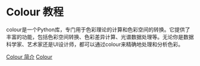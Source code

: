 # Colour 教程

<show-structure depth="2"/>

colour是一个Python库，专门用于色彩理论的计算和色彩空间的转换。它提供了丰富的功能，包括色彩空间转换、色彩差异计算、光谱数据处理等。无论你是数据科学家、艺术家还是UI设计师，都可以通过colour来精确地处理和分析色彩。


<seealso>
<category ref="ref_docs">
    <a href="https://mp.weixin.qq.com/s/1_LSpA0rOAQ9wnFbZQVi2w">Colour 简介</a>
</category>
<category ref="ref_github">
    <a href="https://github.com/colour-science/colour">Colour</a>
</category>
<category ref="ref_issues"></category>
<category ref="ref_hf"></category>
<category ref="ref_ms"></category>
</seealso>